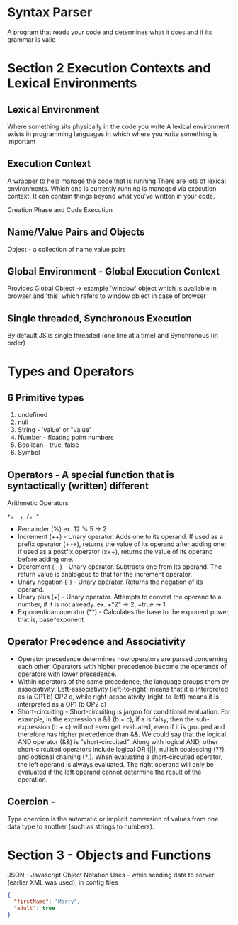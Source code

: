 # Syntax Parser

A program that reads your code and determines what it does and if its grammar is valid

# Section 2 Execution Contexts and Lexical Environments

## Lexical Environment

Where something sits physically in the code you write
A lexical environment exists in programming languages in which where you write something is important

## Execution Context

A wrapper to help manage the code that is running
There are lots of lexical environments. Which one is currently running is managed via execution context. It can contain things beyond what you've written in your code.

Creation Phase and Code Execution

## Name/Value Pairs and Objects

Object - a collection of name value pairs

## Global Environment - Global Execution Context

Provides Global Object -> example 'window' object which is available in browser and 'this' which refers to window object in case of browser

## Single threaded, Synchronous Execution

By default JS is single threaded (one line at a time) and Synchronous (in order)

# Types and Operators

## 6 Primitive types

1. undefined
2. null
3. String - 'value' or "value"
4. Number - floating point numbers
5. Boollean - true, false
6. Symbol

## Operators - A special function that is syntactically (written) different

Arithmetic Operators

```
+, -, /, *
```

- Remainder (%) ex. 12 % 5 -> 2
- Increment (++) - Unary operator. Adds one to its operand. If used as a prefix operator (++x), returns the value of its operand after adding one; if used as a postfix operator (x++), returns the value of its operand before adding one.
- Decrement (--) - Unary operator. Subtracts one from its operand. The return value is analogous to that for the increment operator.
- Unary negation (-) - Unary operator. Returns the negation of its operand.
- Unary plus (+) - Unary operator. Attempts to convert the operand to a number, if it is not already. ex. +"2" -> 2, +true -> 1
- Exponentioan operator (\*\*) - Calculates the base to the exponent power, that is, base^exponent

## Operator Precedence and Associativity

- Operator precedence determines how operators are parsed concerning each other. Operators with higher precedence become the operands of operators with lower precedence.
- Within operators of the same precedence, the language groups them by associativity.
  Left-associativity (left-to-right) means that it is interpreted as (a OP1 b) OP2 c, while right-associativity (right-to-left) means it is interpreted as a OP1 (b OP2 c)
- Short-circuiting - Short-circuiting is jargon for conditional evaluation.
  For example, in the expression a && (b + c), if a is falsy, then the sub-expression (b + c) will not even get evaluated, even if it is grouped and therefore has higher precedence than &&. We could say that the logical AND operator (&&) is "short-circuited".
  Along with logical AND, other short-circuited operators include logical OR (||), nullish coalescing (??), and optional chaining (?.).
  When evaluating a short-circuited operator, the left operand is always evaluated. The right operand will only be evaluated if the left operand cannot determine the result of the operation.

## Coercion -

Type coercion is the automatic or implicit conversion of values from one data type to another (such as strings to numbers).

# Section 3 - Objects and Functions

JSON - Javascript Object Notation
Uses - while sending data to server (earlier XML was used), in config files

```json
{
  "firstName": "Marry",
  "adult": true
}
```

